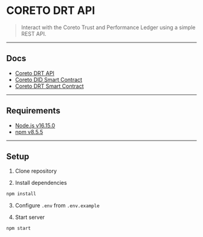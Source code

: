 # CORETO DRT API

> Interact with the Coreto Trust and Performance Ledger using a simple REST API.

---

## Docs
- [Coreto DRT API](https://github.com/coreto-io/coreto-drt-api/blob/master/docs/swagger.md)
- [Coreto DID Smart Contract](https://github.com/coreto-io/coreto-did-smart-contract/blob/master/README.md)
- [Coreto DRT Smart Contract](https://github.com/coreto-io/coreto-did-smart-contract/blob/master/README.md)

---

## Requirements

- [Node.js v16.15.0](https://nodejs.org/en/download/package-manager/)
- [npm v8.5.5](https://www.npmjs.com/get-npm)

---

## Setup

1. Clone repository

2. Install dependencies

```bash
npm install
```

3. Configure `.env` from `.env.example`

4. Start server

```bash
npm start
```
